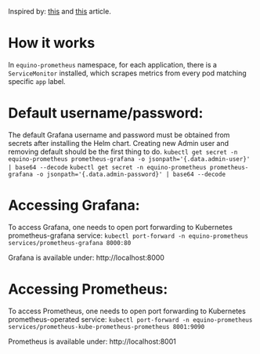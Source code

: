 Inspired
by: [this](https://adamtheautomator.com/prometheus-kubernetes/)
and [this](https://medium.com/@joudwawad/comprehensive-beginners-guide-to-kube-prometheus-in-kubernetes-monitoring-alerts-integration-4ade4fa8fa8c)
article.

# How it works

In `equino-prometheus` namespace, for each application, there is a `ServiceMonitor` installed, which scrapes
metrics from every pod matching specific `app` label.

# Default username/password:

The default Grafana username and password must be obtained from secrets after installing the Helm chart.
Creating new Admin user and removing default should be the first thing to do.
`kubectl get secret -n equino-prometheus prometheus-grafana -o jsonpath='{.data.admin-user}' | base64 --decode`
`kubectl get secret -n equino-prometheus prometheus-grafana -o jsonpath='{.data.admin-password}' | base64 --decode`

# Accessing Grafana:

To access Grafana, one needs to open port forwarding to Kubernetes prometheus-grafana service:
`kubectl port-forward -n equino-prometheus services/prometheus-grafana 8000:80`

Grafana is available under:
http://localhost:8000

# Accessing Prometheus:

To access Prometheus, one needs to open port forwarding to Kubernetes prometheus-operated service:
`kubectl port-forward -n equino-prometheus services/prometheus-kube-prometheus-prometheus 8001:9090`

Prometheus is available under:
http://localhost:8001